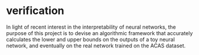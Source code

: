 # verification
In light of recent interest in the interpretability of neural networks, the purpose of this project is to devise an algorithmic framework that accurately calculates the lower and upper bounds on the outputs of a toy neural network, and eventually on the real network trained on the ACAS dataset.
